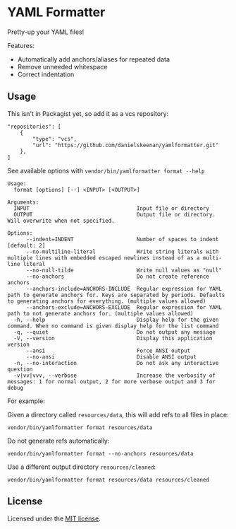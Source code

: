 YAML Formatter
==============

Pretty-up your YAML files!

Features:

- Automatically add anchors/aliases for repeated data
- Remove unneeded whitespace
- Correct indentation

Usage
-----

This isn't in Packagist yet, so add it as a vcs repository:

    "repositories": [
        {
            "type": "vcs",
            "url": "https://github.com/danielskeenan/yamlformatter.git"
        },
    ]

See available options with `vendor/bin/yamlformatter format --help`

    Usage:
      format [options] [--] <INPUT> [<OUTPUT>]
    
    Arguments:
      INPUT                                  Input file or directory
      OUTPUT                                 Output file or directory. Will overwrite when not specified.
    
    Options:
          --indent=INDENT                    Number of spaces to indent [default: 2]
          --no-multiline-literal             Write string literals with multiple lines with embedded escaped newlines instead of as a multi-line literal
          --no-null-tilde                    Write null values as "null"
          --no-anchors                       Do not create reference anchors
          --anchors-include=ANCHORS-INCLUDE  Regular expression for YAML path to generate anchors for. Keys are separated by periods. Defaults to generating anchors for everything. (multiple values allowed)
          --anchors-exclude=ANCHORS-EXCLUDE  Regular expression for YAML path to not generate anchors for. (multiple values allowed)
      -h, --help                             Display help for the given command. When no command is given display help for the list command
      -q, --quiet                            Do not output any message
      -V, --version                          Display this application version
          --ansi                             Force ANSI output
          --no-ansi                          Disable ANSI output
      -n, --no-interaction                   Do not ask any interactive question
      -v|vv|vvv, --verbose                   Increase the verbosity of messages: 1 for normal output, 2 for more verbose output and 3 for debug

For example:

Given a directory called `resources/data`, this will add refs to all files in place:

    vendor/bin/yamlformatter format resources/data

Do not generate refs automatically:

    vendor/bin/yamlformatter format --no-anchors resources/data

Use a different output directory `resources/cleaned`:

    vendor/bin/yamlformatter format resources/data resources/cleaned

License
-------

Licensed under the [MIT license](https://github.com/danielskeenan/yamlformatter/blob/master/LICENSE.md).
